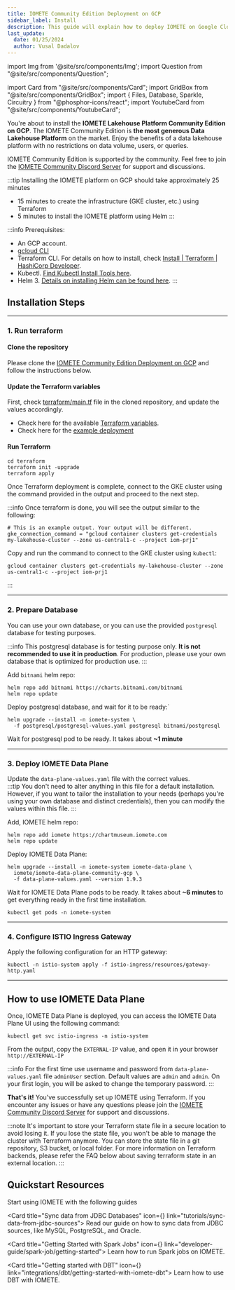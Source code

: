 ```yaml
---
title: IOMETE Community Edition Deployment on GCP
sidebar_label: Install
description: This guide will explain how to deploy IOMETE on Google Cloud Services using the GCP and Terraform command line tools
last_update:
  date: 01/25/2024
  author: Vusal Dadalov
---
```


import Img from '@site/src/components/Img';
import Question from "@site/src/components/Question";

import Card from "@site/src/components/Card";
import GridBox from "@site/src/components/GridBox";
import { Files, Database, Sparkle, Circuitry } from "@phosphor-icons/react";
import YoutubeCard from "@site/src/components/YoutubeCard";

You're about to install the **IOMETE Lakehouse Platform Community Edition on GCP**. The IOMETE Community Edition is **the most generous Data Lakehouse Platform** on the market. Enjoy the benefits of a data lakehouse platform with no restrictions on data volume, users, or queries.

IOMETE Community Edition is supported by the community. Feel free to join the [IOMETE Community Discord Server](https://discord.gg/26GeyJx3Ut) for support and discussions.

:::tip Installing the IOMETE platform on GCP should take approximately 25 minutes
- 15 minutes to create the infrastructure (GKE cluster, etc.) using Terraform
- 5 minutes to install the IOMETE platform using Helm
:::

:::info Prerequisites:
- An GCP account.
- [gcloud CLI](https://cloud.google.com/sdk/docs/install)
- Terraform CLI. For details on how to install, check [Install | Terraform | HashiCorp Developer](https://developer.hashicorp.com/terraform/install).
- Kubectl. [Find Kubectl Install Tools here](https://kubernetes.io/docs/tasks/tools/).
- Helm 3. [Details on installing Helm can be found here](https://helm.sh/docs/intro/install/).
:::

## Installation Steps

---
### 1. Run terraform

#### Clone the repository

Please clone the [IOMETE Community Edition Deployment on GCP](https://github.com/iomete/iomete-community-gcp) and follow the instructions below.

#### Update the Terraform variables

First, check [terraform/main.tf](https://github.com/iomete/iomete-community-gcp/blob/main/terraform/main.tf) file in the cloned repository, and update the values accordingly. 

- Check here for the available [Terraform variables](https://registry.terraform.io/modules/iomete/iomete-data-plane/gcp/latest).
- Check here for the [example deployment](https://github.com/iomete/terraform-gcp-iomete-data-plane/blob/v1.1.0/examples/example1/main.tf)


#### Run Terraform

```shell
cd terraform
terraform init -upgrade
terraform apply
```


Once Terraform deployment is complete, connect to the GKE cluster using the command provided in the output and proceed to the next step.

:::info
Once terraform is done, you will see the output similar to the following:

```shell
# This is an example output. Your output will be different.
gke_connection_command = "gcloud container clusters get-credentials my-lakehouse-cluster --zone us-central1-c --project iom-prj1"
```
Copy and run the command to connect to the GKE cluster using `kubectl`:

```shell
gcloud container clusters get-credentials my-lakehouse-cluster --zone us-central1-c --project iom-prj1
```
:::

---
### 2. Prepare Database

You can use your own database, or you can use the provided `postgresql` database for testing purposes.

:::info
This postgresql database is for testing purpose only. **It is not recommended to use it in production**. For production, please use your own database that is optimized for production use.
:::

Add `bitnami` helm repo:
```shell
helm repo add bitnami https://charts.bitnami.com/bitnami
helm repo update
```

Deploy postgresql database, and wait for it to be ready:`
```shell
helm upgrade --install -n iomete-system \
  -f postgresql/postgresql-values.yaml postgresql bitnami/postgresql
```

Wait for postgresql pod to be ready. It takes about **~1 minute**

---
### 3. Deploy IOMETE Data Plane

Update the `data-plane-values.yaml` file with the correct values.  
:::tip 
You don't need to alter anything in this file for a default installation. However, if you want to tailor the installation to your needs (perhaps you're using your own database and distinct credentials), then you can modify the values within this file.
:::

Add, IOMETE helm repo:
```shell
helm repo add iomete https://chartmuseum.iomete.com
helm repo update
```

Deploy IOMETE Data Plane:
```shell
helm upgrade --install -n iomete-system iomete-data-plane \
  iomete/iomete-data-plane-community-gcp \
  -f data-plane-values.yaml --version 1.9.3
```


Wait for IOMETE Data Plane pods to be ready. It takes about **~6 minutes** to get everything ready in the first time installation.
```shell
kubectl get pods -n iomete-system
```

---
### 4. Configure ISTIO Ingress Gateway

Apply the following configuration for an HTTP gateway:
```shell
kubectl -n istio-system apply -f istio-ingress/resources/gateway-http.yaml
```


---
## How to use IOMETE Data Plane

Once, IOMETE Data Plane is deployed, you can access the IOMETE Data Plane UI using the following command:
```shell
kubectl get svc istio-ingress -n istio-system
```

From the output, copy the `EXTERNAL-IP` value, and open it in your browser `http://EXTERNAL-IP`

:::info
For the first time use username and password from `data-plane-values.yaml` file `adminUser` section. Default values are `admin` and `admin`. On your first login, you will be asked to change the temporary password.
:::

**That's it!** You've successfully set up IOMETE using Terraform. If you encounter any issues or have any questions please join the [IOMETE Community Discord Server](https://discord.gg/26GeyJx3Ut) for support and discussions.

:::note
It's important to store your Terraform state file in a secure location to avoid losing it. If you lose the state file, you won't be able to manage the cluster with Terraform anymore. You can store the state file in a git repository, S3 bucket, or local folder. For more information on Terraform backends, please refer the FAQ below about saving terraform state in an external location.
:::

## Quickstart Resources

Start using IOMETE with the following guides

<GridBox>

<Card title="Sync data from JDBC Databases" icon={<Database />} link="tutorials/sync-data-from-jdbc-sources">
Read our guide on how to sync data from JDBC sources, like MySQL, PostgreSQL, and Oracle.
</Card>

<Card title="Getting Started with Spark Jobs" icon={<Sparkle />} link="developer-guide/spark-job/getting-started">
Learn how to run Spark jobs on IOMETE.
</Card>

<Card title="Getting started with DBT" icon={<Circuitry />} link="integrations/dbt/getting-started-with-iomete-dbt">
Learn how to use DBT with IOMETE.
</Card>

</GridBox>
